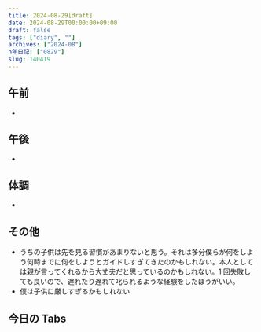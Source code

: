 ```yaml
---
title: 2024-08-29[draft]
date: 2024-08-29T00:00:00+09:00
draft: false
tags: ["diary", ""]
archives: ["2024-08"]
n年日記: ["0829"]
slug: 140419
---
```


## 午前

-

## 午後

-

## 体調

-

## その他

- うちの子供は先を見る習慣があまりないと思う。それは多分僕らが何をしよう何時までに何をしようとガイドしすぎてきたのかもしれない。本人としては親が言ってくれるから大丈夫だと思っているのかもしれない。1 回失敗しても良いので、遅れたり遅れて叱られるような経験をしたほうがいい。
- 僕は子供に厳しすぎるかもしれない

## 今日の Tabs

